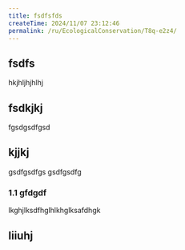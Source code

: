 ```yaml
---
title: fsdfsfds
createTime: 2024/11/07 23:12:46
permalink: /ru/EcologicalConservation/T8q-e2z4/
---
```


## fsdfs
hkjhljhjhlhj
## fsdkjkj

fgsdgsdfgsd

## kjjkj

gsdfgsdfgs
gsdfgsdfg

### 1.1 gfdgdf


lkghjlksdfhglhlkhglksafdhgk

## liiuhj

